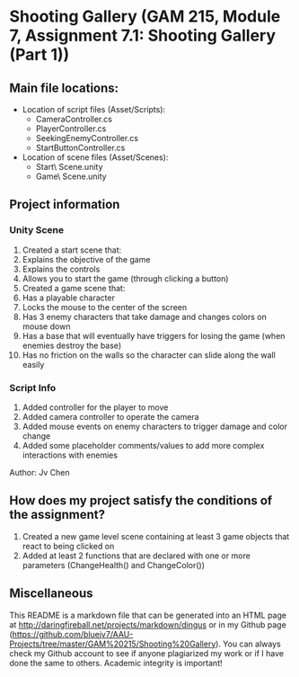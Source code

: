 # Shooting Gallery (GAM 215, Module 7, Assignment 7.1: Shooting Gallery (Part 1))

## Main file locations:

* Location of script files (Asset/Scripts):
  * CameraController.cs
  * PlayerController.cs
  * SeekingEnemyController.cs
  * StartButtonController.cs
* Location of scene files (Asset/Scenes):
  * Start\ Scene.unity
  * Game\ Scene.unity

## Project information

### Unity Scene

1. Created a start scene that:
  1. Explains the objective of the game
  2. Explains the controls
  3. Allows you to start the game (through clicking a button)
2. Created a game scene that:
  1. Has a playable character
  2. Locks the mouse to the center of the screen
  3. Has 3 enemy characters that take damage and changes colors on mouse down
  4. Has a base that will eventually have triggers for losing the game (when enemies destroy the base)
  5. Has no friction on the walls so the character can slide along the wall easily

### Script Info

1. Added controller for the player to move
2. Added camera controller to operate the camera
3. Added mouse events on enemy characters to trigger damage and color change
4. Added some placeholder comments/values to add more complex interactions with enemies

Author: Jv Chen

## How does my project satisfy the conditions of the assignment?

1. Created a new game level scene containing at least 3 game objects that react to being clicked on
2. Added at least 2 functions that are declared with one or more parameters (ChangeHealth() and ChangeColor())

## Miscellaneous

This README is a markdown file that can be generated into an HTML page at http://daringfireball.net/projects/markdown/dingus or
in my Github page (https://github.com/bluejv7/AAU-Projects/tree/master/GAM%20215/Shooting%20Gallery).  You can always check my Github account to see if anyone
plagiarized my work or if I have done the same to others.  Academic integrity is important!